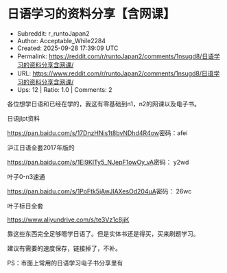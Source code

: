 # 日语学习的资料分享【含网课】

- Subreddit: r_runtoJapan2
- Author: Acceptable_While2284
- Created: 2025-09-28 17:39:09 UTC
- Permalink: https://reddit.com/r/runtoJapan2/comments/1nsugd8/日语学习的资料分享含网课/
- URL: https://www.reddit.com/r/runtoJapan2/comments/1nsugd8/日语学习的资料分享含网课/
- Ups: 12 | Ratio: 1.0 | Comments: 2


各位想学日语和已经在学的，我这有零基础到n1，n2的网课以及电子书。

日语jlpt资料

<https://pan.baidu.com/s/17DnzHNis1t8bvNDhd4R4ow>密码：afei

沪江日语全套2017年版的

<https://pan.baidu.com/s/1El9KlTy5_NJepF1owOy_vA>密码： y2wd

叶子0-n3速通

<https://pan.baidu.com/s/1PoFtk5jAwJIAXesOd204uA>密码： 26wc

叶子标日全套

<https://www.aliyundrive.com/s/te3Vz1c8jjK>

靠这些东西完全足够嗯学日语了。但是实体书还是得买，买来刷题学习。

建议有需要的速度保存，链接掉了，不补。

PS：市面上常用的日语学习电子书分享里有

